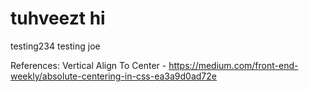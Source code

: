 # tuhveezt hi
testing234
testing joe

References:
Vertical Align To Center - https://medium.com/front-end-weekly/absolute-centering-in-css-ea3a9d0ad72e